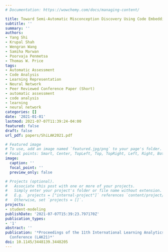 ```yaml
---
# Documentation: https://wowchemy.com/docs/managing-content/

title: Toward Semi-Automatic Misconception Discovery Using Code Embeddings
subtitle: ''
summary: ''
authors:
- Yang Shi
- Krupal Shah
- Wengran Wang
- Samiha Marwan
- Poorvaja Penmetsa
- Thomas W. Price
tags:
- Automatic Assessment
- Code Analysis
- Learning Representation
- Neural Network
- Peer Reviewed Conference Paper (Short)
- automatic assessment
- code analysis
- learning
- neural network
categories: []
date: '2021-01-01'
lastmod: 2021-07-07T11:39:24-04:00
featured: false
draft: false
url_pdf: papers/ShiLAK2021.pdf

# Featured image
# To use, add an image named `featured.jpg/png` to your page's folder.
# Focal points: Smart, Center, TopLeft, Top, TopRight, Left, Right, BottomLeft, Bottom, BottomRight.
image:
  caption: ''
  focal_point: ''
  preview_only: false

# Projects (optional).
#   Associate this post with one or more of your projects.
#   Simply enter your project's folder or file name without extension.
#   E.g. `projects = ["internal-project"]` references `content/project/deep-learning/index.md`.
#   Otherwise, set `projects = []`.
projects:
- student-modeling
publishDate: '2021-07-07T15:39:23.797170Z'
publication_types:
- '1'
abstract: ''
publication: '*Proceedings of the 11th International Learning Analytics and Knowledge
  Conference (LAK21)*'
doi: 10.1145/3448139.3448205
---
```

